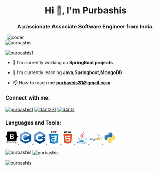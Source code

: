 
<h1 align="center">Hi 👋, I'm Purbashis</h1>
<h3 align="center">A passionate Associate Software Engineer from India.</h3>
<img align="right" alt="coder" width="500" src="https://c.tenor.com/3klZkDif0nsAAAAd/gaming-gif.gif">

<p align="left"> <img src="https://komarev.com/ghpvc/?username=purbashis&label=Profile%20views&color=0e75b6&style=flat" alt="purbashis" /> </p>

<p align="left"> <a href="https://twitter.com/purbashis1" target="blank"><img src="https://img.shields.io/twitter/follow/purbashis1?logo=twitter&style=for-the-badge" alt="purbashis1" /></a> </p>

- 🔭 I’m currently working on **SpringBoot projects**

- 🌱 I’m currently learning **Java,Springboot,MongoDB**

- 📫 How to reach me **purbashis31@gmail.com**

<h3 align="left">Connect with me:</h3>
<p align="left">
<a href="https://twitter.com/purbashis1" target="blank"><img align="center" src="https://raw.githubusercontent.com/rahuldkjain/github-profile-readme-generator/master/src/images/icons/Social/twitter.svg" alt="purbashis1" height="30" width="40" /></a>
<a href="https://instagram.com/d4ntz31" target="blank"><img align="center" src="https://raw.githubusercontent.com/rahuldkjain/github-profile-readme-generator/master/src/images/icons/Social/instagram.svg" alt="d4ntz31" height="30" width="40" /></a>
<a href="https://www.youtube.com/c/d4ntz" target="blank"><img align="center" src="https://raw.githubusercontent.com/rahuldkjain/github-profile-readme-generator/master/src/images/icons/Social/youtube.svg" alt="d4ntz" height="30" width="40" /></a>
</p>

<h3 align="left">Languages and Tools:</h3>
<p align="left"> <a href="https://getbootstrap.com" target="_blank" rel="noreferrer"> <img src="https://raw.githubusercontent.com/devicons/devicon/master/icons/bootstrap/bootstrap-plain-wordmark.svg" alt="bootstrap" width="40" height="40"/> </a> <a href="https://www.cprogramming.com/" target="_blank" rel="noreferrer"> <img src="https://raw.githubusercontent.com/devicons/devicon/master/icons/c/c-original.svg" alt="c" width="40" height="40"/> </a> <a href="https://www.w3schools.com/cpp/" target="_blank" rel="noreferrer"> <img src="https://raw.githubusercontent.com/devicons/devicon/master/icons/cplusplus/cplusplus-original.svg" alt="cplusplus" width="40" height="40"/> </a> <a href="https://www.w3schools.com/css/" target="_blank" rel="noreferrer"> <img src="https://raw.githubusercontent.com/devicons/devicon/master/icons/css3/css3-original-wordmark.svg" alt="css3" width="40" height="40"/> </a> <a href="https://www.w3.org/html/" target="_blank" rel="noreferrer"> <img src="https://raw.githubusercontent.com/devicons/devicon/master/icons/html5/html5-original-wordmark.svg" alt="html5" width="40" height="40"/> </a> <a href="https://www.java.com" target="_blank" rel="noreferrer"> <img src="https://raw.githubusercontent.com/devicons/devicon/master/icons/java/java-original.svg" alt="java" width="40" height="40"/> </a> <a href="https://www.mysql.com/" target="_blank" rel="noreferrer"> <img src="https://raw.githubusercontent.com/devicons/devicon/master/icons/mysql/mysql-original-wordmark.svg" alt="mysql" width="40" height="40"/> </a> <a href="https://www.python.org" target="_blank" rel="noreferrer"> <img src="https://raw.githubusercontent.com/devicons/devicon/master/icons/python/python-original.svg" alt="python" width="40" height="40"/> </a></p>

<p><img align="left" src="https://github-readme-stats.vercel.app/api/top-langs?username=purbashis&show_icons=true&locale=en&layout=compact" alt="purbashis" /></p>

<p>&nbsp;<img align="center" src="https://github-readme-stats.vercel.app/api?username=purbashis&show_icons=true&locale=en" alt="purbashis" /></p>

<p><img align="center" src="https://github-readme-streak-stats.herokuapp.com/?user=purbashis&" alt="purbashis" /></p>
